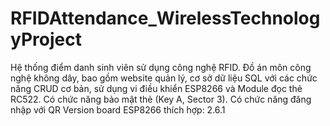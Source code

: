 # RFIDAttendance_WirelessTechnologyProject
Hệ thống điểm danh sinh viên sử dụng công nghệ RFID. Đồ án môn công nghệ không dây, bao gồm website quản lý, cơ sở dữ liệu SQL với các chức năng CRUD cơ bản, sử dụng vi điều khiển ESP8266 và Module đọc thẻ RC522. Có chức năng bảo mật thẻ (Key A, Sector 3). Có chức năng đăng nhập với QR Version board ESP8266 thích hợp: 2.6.1
